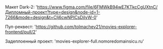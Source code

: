 

Макет Dark-2: 'https://www.figma.com/file/6FMWkB94wE7KTkcCgUXtnC/Дипломный-проект?type=design&node-id=1-7266&mode=design&t=CIj6cwNPICsDilyW-0'

Пул-реквест: 'https://github.com/tolmachev21/movies-explorer-frontend/pull/2'

Задеплоенный проект: 'movies-explorer-full.nomoredomainsicu.ru'